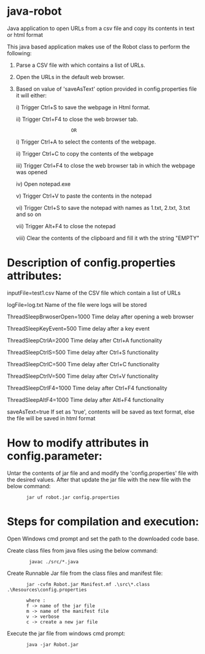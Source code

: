 # java-robot
Java application to open URLs from a csv file and copy its contents in text or html format

This java based application makes use of the Robot class to perform the following:

1. Parse a CSV file with which contains a list of URLs.
2. Open the URLs in the default web browser.
3. Based on value of 'saveAsText' option provided in config.properties file it will either:

      i) Trigger Ctrl+S to save the webpage in Html format.
      
     ii) Trigger Ctrl+F4 to close the web browser tab. 
     
                           OR
                           
      i) Trigger Ctrl+A to select the contents of the webpage.
      
     ii) Trigger Ctrl+C to copy the contents of the webpage
     
    iii) Trigger Ctrl+F4 to close the web browser tab in which the webpage was opened
    
     iv) Open notepad.exe
     
      v) Trigger Ctrl+V to paste the contents in the notepad
      
     vi) Trigger Ctrl+S to save the notepad with names as 1.txt, 2.txt, 3.txt and so on
     
    vii) Trigger Alt+F4 to close the notepad
    
   viii) Clear the contents of the clipboard and fill it wth the string "EMPTY" 

Description of config.properties attributes:
============================================

inputFile=test1.csv               Name of the CSV file which contain a list of URLs

logFile=log.txt                   Name of the file were logs will be stored

ThreadSleepBrwoserOpen=1000       Time delay after opening a web browser

ThreadSleepKeyEvent=500           Time delay after a key event

ThreadSleepCtrlA=2000             Time delay after Ctrl+A functionality

ThreadSleepCtrlS=500              Time delay after Ctrl+S functionality

ThreadSleepCtrlC=500              Time delay after Ctrl+C functionality

ThreadSleepCtrlV=500              Time delay after Ctrl+V functionality

ThreadSleepCtrlF4=1000            Time delay after Ctrl+F4 functionality

ThreadSleepAltF4=1000             Time delay after Altl+F4 functionality

saveAsText=true                   If set as 'true', contents will be saved as text format, else 
                                  the file will be saved in html format
                                  
                                  
How to modify attributes in config.parameter:
=============================================

Untar the contents of jar file and and modify the 'config.properties' file with the desired values.
After that update the jar file with the new file with the below command:

           jar uf robot.jar config.properties
           
           
           
Steps for compilation and execution:
====================================

Open Windows cmd prompt and set the path to the downloaded code base.


Create class files from java files using the below command:

            javac ./src/*.java

Create Runnable Jar file from the class files and manifest file:

           jar -cvfm Robot.jar Manifest.mf .\src\*.class .\Resources\config.properties
           
           where :
           f -> name of the jar file
           m -> name of the manifest file
           v -> verbose
           c -> create a new jar file
           
Execute the jar file from windows cmd prompt:

           java -jar Robot.jar
           
           
           
